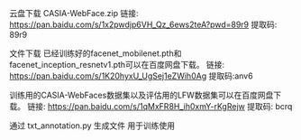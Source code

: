 云盘下载 CASIA-WebFace.zip
链接: https://pan.baidu.com/s/1x2pwdjp6VH_Qz_6ews2teA?pwd=89r9 提取码: 89r9

文件下载
已经训练好的facenet_mobilenet.pth和facenet_inception_resnetv1.pth可以在百度网盘下载。
链接: https://pan.baidu.com/s/1K20hyxU_UgSej1eZWih0Ag 提取码:anv6

训练用的CASIA-WebFaces数据集以及评估用的LFW数据集可以在百度网盘下载。
链接: https://pan.baidu.com/s/1qMxFR8H_ih0xmY-rKgRejw 提取码: bcrq

通过 txt_annotation.py 生成文件 用于训练使用 